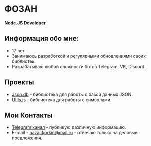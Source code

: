 # ФОЗАН
**Node.JS Developer**

## Информация обо мне:

* 17 лет.
* Занимаюсь разработкой и регулярными обновлениями своих библиотек.
* Разрабатываю любой сложности ботов Telegram, VK, Discord.

## Проекты

* [Json.db](https://github.com/Fozan-Developer/json.db) - библиотека для работы с базой данных JSON.
* [Utils.js](https://github.com/Fozan-Developer/utils.js) - библиотека для работы с символами.

## Мои Контакты

* [Telegram канал](https://t.me/fozan_inc) - публикую различную информацию.
* E-mail - nazar.korkin@mail.ru - отвечаю только на деловые предложения.
